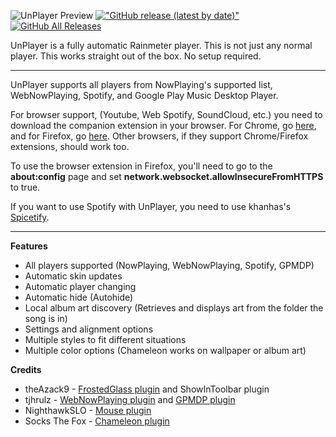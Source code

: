 ![UnPlayer Preview](https://repository-images.githubusercontent.com/123527308/c60a9580-ffb4-11ea-8fe4-8298ab344b31)
[!["GitHub release (latest by date)"](https://img.shields.io/github/v/release/sctanf/unplayer?style=flat-square)](https://github.com/sctanf/unplayer/releases/latest) 
[![GitHub All Releases](https://img.shields.io/github/downloads/sctanf/unplayer/total?style=flat-square)](https://github.com/sctanf/unplayer/releases)

UnPlayer is a fully automatic Rainmeter player.
This is not just any normal player. This works straight out of the box. No setup required.

---

UnPlayer supports all players from NowPlaying's supported list, WebNowPlaying, Spotify, and Google Play Music Desktop Player.

For browser support, (Youtube, Web Spotify, SoundCloud, etc.) you need to download the companion extension in your browser.
For Chrome, go [here](https://chrome.google.com/webstore/detail/webnowplaying-companion/jfakgfcdgpghbbefmdfjkbdlibjgnbli), and for Firefox, go [here](https://addons.mozilla.org/en-US/firefox/addon/webnowplaying-companion). Other browsers, if they support Chrome/Firefox extensions, should work too.

To use the browser extension in Firefox, you'll need to go to the **about:config** page and set **network.websocket.allowInsecureFromHTTPS** to true.

If you want to use Spotify with UnPlayer, you need to use khanhas's [Spicetify](https://github.com/khanhas/spicetify-cli/wiki/Guide-for-Rainmeter-user).

---

**Features**
- All players supported (NowPlaying, WebNowPlaying, Spotify, GPMDP)
- Automatic skin updates
- Automatic player changing
- Automatic hide (Autohide)
- Local album art discovery (Retrieves and displays art from the folder the song is in)
- Settings and alignment options
- Multiple styles to fit different situations
- Multiple color options (Chameleon works on wallpaper or album art)

**Credits**
- theAzack9 - [FrostedGlass plugin](https://forum.rainmeter.net/viewtopic.php?t=23106) and ShowInToolbar plugin
- tjhrulz - [WebNowPlaying plugin](https://github.com/tjhrulz/WebNowPlaying) and [GPMDP plugin](https://github.com/tjhrulz/GPMDP-Plugin)
- NighthawkSLO - [Mouse plugin](https://github.com/NighthawkSLO/Mouse.dll)
- Socks The Fox - [Chameleon plugin](https://forum.rainmeter.net/viewtopic.php?t=21655)
